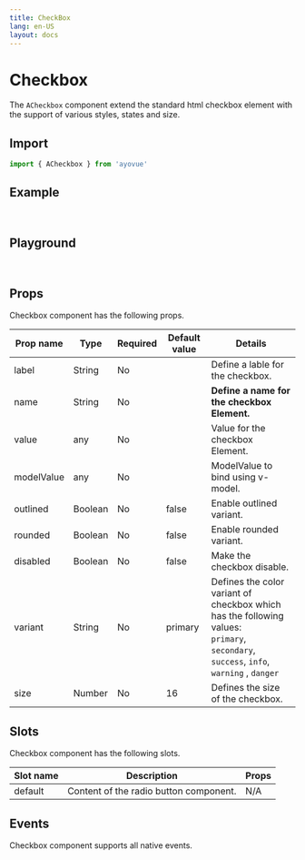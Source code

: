 ```yaml
---
title: CheckBox
lang: en-US
layout: docs
---
```


<script setup lang="ts">
import { ACheckbox} from '../../src/'
import { ACheckboxMeta } from '../../src/components/ACheckbox/ACheckbox.meta'
import PG from '../../src/playground/PG.vue'
import { ref } from 'vue'
const v=ref(true);
</script>

# Checkbox

The <code>ACheckbox</code> component extend the standard html checkbox element with the support of various styles, states and size.

## Import

```js
import { ACheckbox } from 'ayovue'
```

## Example

<br/>

<ACheckbox variant="info" />
<ACheckbox variant="info" outlined
 />
 <ACheckbox variant="info" outlined disabled
 />
 <ACheckbox variant="info" outlined disabled v-model=v
 />
 <ACheckbox variant="info" rounded 
 />
 
 <ACheckbox variant="info" rounded outlined
 />
 <ACheckbox variant="info" rounded disabled
 />
 <ACheckbox variant="info" rounded outlined disabled v-model=v
 />

## Playground

<br/>

  <div>
    <PG :comp="ACheckbox" :comp-meta="ACheckboxMeta">
      <template #default="{ vModels }">
        <ACheckbox v-bind="vModels" />
      </template>
    </PG>
  </div>

## Props

Checkbox component has the following props.

| Prop name  | Type    | Required | Default value | Details                                                                                                                                                                                                      |
| ---------- | ------- | -------- | ------------- | ------------------------------------------------------------------------------------------------------------------------------------------------------------------------------------------------------------ |
| label      | String  | No       |               | Define a lable for the checkbox.                                                                                                                                                                             |
| name       | String  | No       |               | <b>Define a name for the checkbox Element.</b>                                                                                                                                                               |
| value      | any     | No       |               | Value for the checkbox Element.                                                                                                                                                                              |
| modelValue | any     | No       |               | ModelValue to bind using v-model.                                                                                                                                                                            |
| outlined   | Boolean | No       | false         | Enable outlined variant.                                                                                                                                                                                     |
| rounded    | Boolean | No       | false         | Enable rounded variant.                                                                                                                                                                                      |
| disabled   | Boolean | No       | false         | Make the checkbox disable.                                                                                                                                                                                   |
| variant    | String  | No       | primary       | Defines the color variant of checkbox which has the following values: <br> <code>primary</code>, <code>secondary</code>, <code>success</code>, <code>info</code>, <code>warning</code> , <code>danger</code> |
| size       | Number  | No       | 16            | Defines the size of the checkbox.                                                                                                                                                                            |

## Slots

Checkbox component has the following slots.

| Slot name | Description                            | Props |
| --------- | -------------------------------------- | ----- |
| default   | Content of the radio button component. | N/A   |

## Events

Checkbox component supports all native events.

